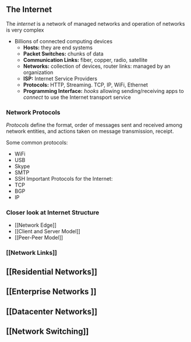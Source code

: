 ## The Internet
The *internet* is a network of managed networks and operation of networks is very complex

- Billions of connected computing devices
	- **Hosts:** they are end systems 
	- **Packet Switches:** chunks of data 
	- **Communication Links:** fiber, copper, radio, satellite
	- **Networks:** collection of devices, router links: managed by an organization
	- **ISP:** Internet Service Providers 
	- **Protocols:** HTTP, Streaming. TCP, IP, WiFi, Ethernet
	- **Programming Interface:** *hooks* allowing sending/receiving apps to *connect* to use the Internet transport service 

### Network Protocols
*Protocols* define the format, order of messages sent and received among network entities, and actions taken on message transmission, receipt. 

Some common protocols:
- WiFi
- USB
- Skype
- SMTP
- SSH
Important Protocols for the Internet:
- TCP
- BGP 
- IP 

### Closer look at Internet Structure
- [[Network Edge]]
- [[Client and Server Model]]
- [[Peer-Peer Model]]


### [[Network Links]]

## [[Residential Networks]]
## [[Enterprise Networks ]]
## [[Datacenter Networks]]

## [[Network Switching]]
